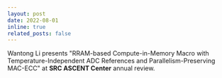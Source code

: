 ```yaml
---
layout: post
date: 2022-08-01 
inline: true
related_posts: false
---
```


Wantong Li presents "RRAM-based Compute-in-Memory Macro with Temperature-Independent ADC References and Parallelism-Preserving MAC-ECC" at <strong>SRC ASCENT Center</strong> annual review.